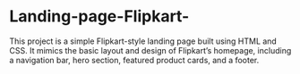# Landing-page-Flipkart-
This project is a simple Flipkart-style landing page built using HTML and CSS. It mimics the basic layout and design of Flipkart’s homepage, including a navigation bar, hero section, featured product cards, and a footer.
